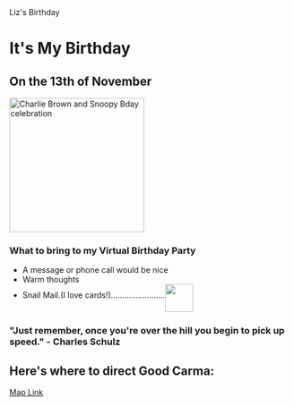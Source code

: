 <!DOCTYPE html>

<html lang="en">

<head>
  <meta charset="UTF-8"
  <title>Liz's Birthday</title>
</head>

<h1>It's My Birthday</h1>

<h2>On the 13th of November</h2>

<img height="240" src="https://media.tenor.com/3GGcZklgwkgAAAAC/happy-birthdays.gif" alt="Charlie Brown and Snoopy Bday celebration"/>

<h3>What to bring to my Virtual Birthday Party</h3>
<ul>

  <li>A message or phone call would be nice</li>
  <li>Warm thoughts</li>
  <li>Snail Mail.(I love cards!)........................<img align="middle" height="50"src=" https://media.tenor.com/1ELfpWaAkEwAAAAC/mail.gif"/></li>
</ul>

<h3>"Just remember, once you're over the hill you begin to pick up speed." - Charles Schulz</h3>

<h2>Here's where to direct Good Carma:</h2>
<a href="https://www.google.com/maps/@45.4212402,-73.8809149,3a,29.1y,180.96h,85.53t/data=!3m6!1e1!3m4!1sS-hAXXiuEujwQ-gmcULf3w!2e0!7i13312!8i6656?entry=ttu">
  Map Link </a>

</html>
